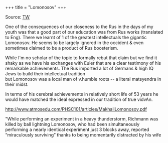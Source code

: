 +++
title = "Lomonosov"
+++

Source: [TW](https://threadreaderapp.com/thread/1539855805289226240.html#google_vignette)

One of the consequences of our closeness to the Rus in the days of my youth was that a good part of our education was from Rus works (translated to Eng). There we learnt of 1 of the greatest intellectuals the gigantic Lomonosov. He seems to be largely ignored in the occident & even sometimes claimed to be a product of Rus boosterism. 

While I'm no scholar of the topic to formally rebut that claim but we find it shaky as we have his exchanges with Euler that are a clear testimony of his remarkable achievements. The Rus imported a lot of Germans & high IQ Jews to build their intellectual tradition  
but Lomonosov was a local man of v.humble roots -- a literal matsyendra in their midst. 

In terms of his cerebral achievements in relatively short life of 53 years he would have matched the ideal expressed in our tradition of true vidvAn.

http://www.atmosedu.com/PHSC101/articles/MakhailLomonosov.pdf

"While performing an experiment in a heavy thunderstorm, Richmann was killed by ball lightning Lomonosov, who had been simultaneously performing a nearly identical experiment just 3 blocks away, reported “miraculously surviving” thanks to being momentarily distracted by his wife 
